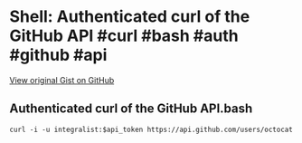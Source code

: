 # Shell: Authenticated curl of the GitHub API #curl #bash #auth #github #api

[View original Gist on GitHub](https://gist.github.com/Integralist/be89a373655fc00f50adcfea04dc9525)

## Authenticated curl of the GitHub API.bash

```shell
curl -i -u integralist:$api_token https://api.github.com/users/octocat 
```

